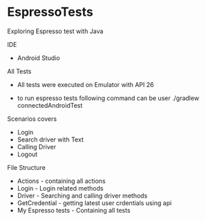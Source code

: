 # EspressoTests
Exploring Espresso test with Java

IDE 
- Android Studio 

All Tests
- All tests were executed on Emulator with API 26

- to run espresso tests following command can be user 
./gradlew connectedAndroidTest

Scenarios covers 
- Login 
- Search driver with Text
- Calling Driver 
- Logout 

File Structure 
- Actions - containing all actions 
- Login - Login related methods 
- Driver - Searching and calling driver methods 
- GetCredential - getting latest user crdentials using api
- My Espresso tests - Containing all tests 
